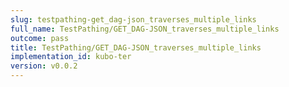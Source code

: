 ```yaml
---
slug: testpathing-get_dag-json_traverses_multiple_links
full_name: TestPathing/GET_DAG-JSON_traverses_multiple_links
outcome: pass
title: TestPathing/GET_DAG-JSON_traverses_multiple_links
implementation_id: kubo-ter
version: v0.0.2
---
```


